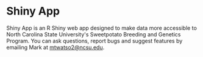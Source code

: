 # Shiny App

Shiny App is an R Shiny web app designed to make data more accessible to North Carolina State University's Sweetpotato Breeding and Genetics Program. You can ask questions, report bugs and suggest features by emailing Mark at mtwatso2@ncsu.edu.